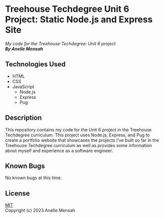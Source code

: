 # Treehouse Techdegree Unit 6 Project: Static Node.js and Express Site
_My code for the Treehouse Techdegree: Unit 6 project_
\
_**By Anelle Mensah**_

## Technologies Used
* HTML
* CSS
* JavaScript
  * Node.js
  * Express
  * Pug

## Description
This repository contains my code for the Unit 6 project in the Treehouse Techdegree curriculum. This project uses Node.js, Express, and Pug to create a portfolio website that showcases the projects I've built so far in the Treehouse Techdegree curriculum as well as provides some information about myself and experience as a software engineer.

## Known Bugs
No known bugs at this time.

## License
[MIT](https://choosealicense.com/licenses/mit/#)
\
Copyright (c) 2023 Anelle Mensah